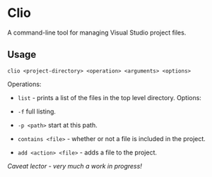 Clio
====

A command-line tool for managing Visual Studio project files.

Usage
-----

`clio <project-directory> <operation> <arguments> <options>`

Operations:

 * `list` - prints a list of the files in the top level directory. Options:
  * `-f` full listing.
  * `-p <path>` start at this path.

 * `contains <file>` - whether or not a file is included in the project.

 * `add <action> <file>` - adds a file to the project.

*Caveat lector - very much a work in progress!*
